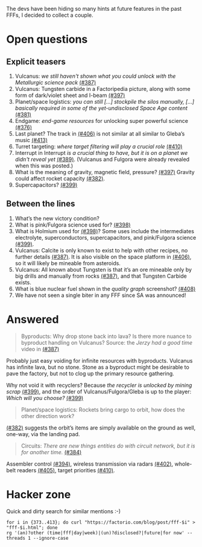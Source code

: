 The devs have been hiding so many hints at future features in the past FFFs, I decided to collect a couple.

# Open questions

## Explicit teasers

1. Vulcanus: _we still haven't shown what you could unlock with the Metallurgic
   science pack_ [(#387)](https://factorio.com/blog/post/fff-387)
1. Vulcanus: Tungsten carbide in a Factoripedia picture, along with some form of
   dark/violet sheet and I-beam
   [(#397)](https://factorio.com/blog/post/fff-397)
1. Planet/space logistics: _you can still […] stockpile the silos manually, […]
   basically required in some of the yet-undisclosed Space Age content_
   [(#381)](https://factorio.com/blog/post/fff-381)
1. Endgame: _end-game resources_ for unlocking super powerful science
   [(#376)](https://factorio.com/blog/post/fff-376)
1. Last planet? The track in [(#406)](https://factorio.com/blog/post/fff-406) is
   not similar at all similar to Gleba’s music
   [(#413)](https://factorio.com/blog/post/fff-413)
1. Turret targeting: _where target filtering will play a crucial role_
   [(#410)](https://factorio.com/blog/post/fff-410)
1. Interrupt in Interrupt _is a crucial thing to have, but it is on a planet we
   didn't reveal yet_ [(#389)](https://factorio.com/blog/post/fff-389).
   (Vulcanus and Fulgora were already revealed when this was posted.)
1. What is the meaning of gravity, magnetic field, pressure?
   [(#397)](https://factorio.com/blog/post/fff-397) Gravity could affect rocket
   capacity [(#382)](https://factorio.com/blog/post/fff-382).
1. Supercapacitors? [(#399)](https://factorio.com/blog/post/fff-399)

## Between the lines

1. What’s the new victory condition?
1. What is pink/Fulgora science used for?
   [(#398)](https://factorio.com/blog/post/fff-398)
1. What is Holmium used for [(#398)](https://factorio.com/blog/post/fff-398)?
   Some uses include the intermediates electrolyte, superconductors,
   supercapacitors, and pink/Fulgora science
   [(#399)](https://factorio.com/blog/post/fff-399).
1. Vulcanus: Calcite is only known to exist to help with other recipes, no
   further details [(#387)](https://factorio.com/blog/post/fff-387). It is also
   visible on the space platform in
   [(#406)](https://factorio.com/blog/post/fff-406), so it will likely be
   mineable from asteroids.
1. Vulcanus: All known about Tungsten is that it’s an ore mineable only by big
   drills and manually from rocks
   [(#387)](https://factorio.com/blog/post/fff-387), and that Tungsten Carbide
   exists.
1. What is blue nuclear fuel shown in the _quality graph_ screenshot?
   [(#408)](https://www.factorio.com/blog/post/fff-408)
1. We have not seen a single biter in any FFF since SA was announced!

# Answered

> Byproducts: Why drop stone back into lava? Is there more nuance to byproduct
> handling on Vulcanus? Source: the _Jerzy had a good time_ video in
> [(#387)](https://factorio.com/blog/post/fff-387)

Probably just easy voiding for infinite resources with byproducts. Vulcanus has
infinite lava, but no stone. Stone as a byproduct might be desirable to pave the
factory, but not to clog up the primary resource gathering.

Why not void it with recyclers? Because _the recycler is unlocked by mining
scrap_ [(#399)](https://factorio.com/blog/post/fff-399), and the order of
Vulcanus/Fulgora/Gleba is up to the player: _Which will you choose?_
[(#399)](https://factorio.com/blog/post/fff-399)

> Planet/space logistics: Rockets bring cargo to orbit, how does the other
> direction work?

[(#382)](https://factorio.com/blog/post/fff-382) suggests the orbit’s items are
simply available on the ground as well, one-way, via the landing pad.

> Circuits: _There are new things entities do with circuit network, but it is
> for another time._ [(#384)](https://factorio.com/blog/post/fff-384)

Assembler control [(#394)](https://factorio.com/blog/post/fff-394), wireless
transmission via radars [(#402)](https://factorio.com/blog/post/fff-402),
whole-belt readers [(#405)](https://factorio.com/blog/post/fff-405), target
priorities [(#410)](https://factorio.com/blog/post/fff-410).

# Hacker zone

Quick and dirty search for similar mentions :-)

    for i in {373..413}; do curl "https://factorio.com/blog/post/fff-$i" > "fff-$i.html"; done
    rg '(an)?other (time|fff|day|week)|(un)?disclosed?|future|for now' --threads 1 --ignore-case

